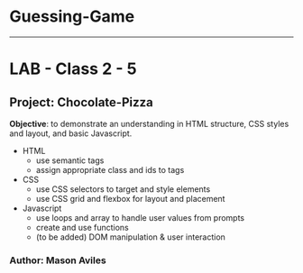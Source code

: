 # Guessing-Game
------
  
# LAB - Class 2 - 5
## Project: Chocolate-Pizza

**Objective**: to demonstrate an understanding in HTML structure, CSS styles and layout, and basic Javascript.

* HTML
  * use semantic tags
  * assign appropriate class and ids to tags
* CSS
  * use CSS selectors to target and style elements
  * use CSS grid and flexbox for layout and placement
* Javascript
  * use loops and array to handle user values from prompts
  * create and use functions
  * (to be added) DOM manipulation & user interaction

### Author: Mason Aviles
<!-- 
### Links and Resources
- [Flexbox Malven](https://flexbox.malven.co/)
- [CSS](https://developer.mozilla.org/en-US/docs/Web/CSS)
- [front-end application](http://xyz.com) (when applicable)
-->
<!-- 
### UML
- [Design Comp](design-comp.jpg)
-->
